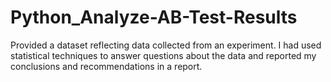 # Python_Analyze-AB-Test-Results
Provided a dataset reflecting data collected from an experiment. I had used statistical techniques to answer questions about the data and reported my conclusions and recommendations in a report.
